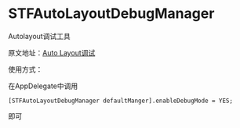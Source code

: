 # STFAutoLayoutDebugManager
Autolayout调试工具

原文地址：[Auto Layout调试](http://kyson.cn/index.php/archives/113/)

使用方式：

在AppDelegate中调用

```
[STFAutoLayoutDebugManager defaultManger].enableDebugMode = YES;
```
即可
